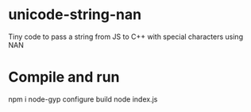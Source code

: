 # unicode-string-nan
Tiny code to pass a string from JS to C++ with special characters using NAN

# Compile and run
npm i
node-gyp configure build
node index.js
